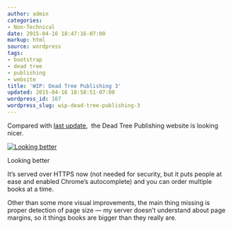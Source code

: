 ```yaml
---
author: admin
categories:
- Non-Technical
date: 2015-04-16 18:47:16-07:00
markup: html
source: wordpress
tags:
- bootstrap
- dead tree
- publishing
- website
title: 'WIP: Dead Tree Publishing 3'
updated: 2015-04-16 18:58:51-07:00
wordpress_id: 167
wordpress_slug: wip-dead-tree-publishing-3
---
```

Compared with [last update](https://blog.za3k.com/wip-dead-tree-publishing-2/ "WIP: Dead Tree Publishing 2"),  the Dead Tree Publishing website is looking nicer.

[![Looking better](https://blog.za3k.com/wp-content/uploads/2015/04/2015-04-16-184416_1366x768-e1429235272387.jpg)](https://blog.za3k.com/wp-content/uploads/2015/04/2015-04-16-184416_1366x768.jpg)

Looking better

It’s served over HTTPS now (not needed for security, but it puts people at ease and enabled Chrome’s autocomplete) and you can order multiple books at a time.

Other than some more visual improvements, the main thing missing is proper detection of page size — my server doesn’t understand about page margins, so it things books are bigger than they really are.
